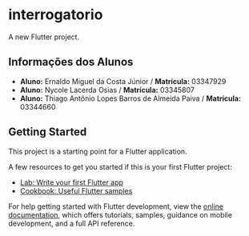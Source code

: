 # interrogatorio

A new Flutter project.

## Informações dos Alunos

- **Aluno:** Ernaldo Miguel da Costa Júnior / **Matrícula:** 03347929  
- **Aluno:** Nycole Lacerda Osias / **Matrícula:** 03345807  
- **Aluno:** Thiago Antônio Lopes Barros de Almeida Paiva / **Matrícula:** 03344660  

## Getting Started

This project is a starting point for a Flutter application.

A few resources to get you started if this is your first Flutter project:

- [Lab: Write your first Flutter app](https://docs.flutter.dev/get-started/codelab)
- [Cookbook: Useful Flutter samples](https://docs.flutter.dev/cookbook)

For help getting started with Flutter development, view the
[online documentation](https://docs.flutter.dev/), which offers tutorials,
samples, guidance on mobile development, and a full API reference.
